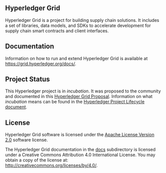 Hyperledger Grid
----------------

Hyperledger Grid is a project for building supply chain solutions. It includes
a set of libraries, data models, and SDKs to accelerate development for supply
chain smart contracts and client interfaces.

Documentation
-------------

Information on how to run and extend Hyperledger Grid is available at
https://grid.hyperledger.org/docs/.

Project Status
--------------

This Hyperledger project is in _incubation_. It was proposed to the community
and documented in this [Hyperledger Grid
Proposal](https://docs.google.com/document/d/1b6ES0bKUK30E2iZizy3vjVEhPn7IvsW5buDo7nFXBE0/edit).
Information on what _incubation_ means can be found in the [Hyperledger
Project Lifecycle
document](https://wiki.hyperledger.org/community/project-lifecycle).


## License

Hyperledger Grid software is licensed under the [Apache License Version
2.0](LICENSE) software license.

The Hyperledger Grid documentation in the [docs](docs) subdirectory is licensed
under a Creative Commons Attribution 4.0 International License.  You may obtain
a copy of the license at: http://creativecommons.org/licenses/by/4.0/.
